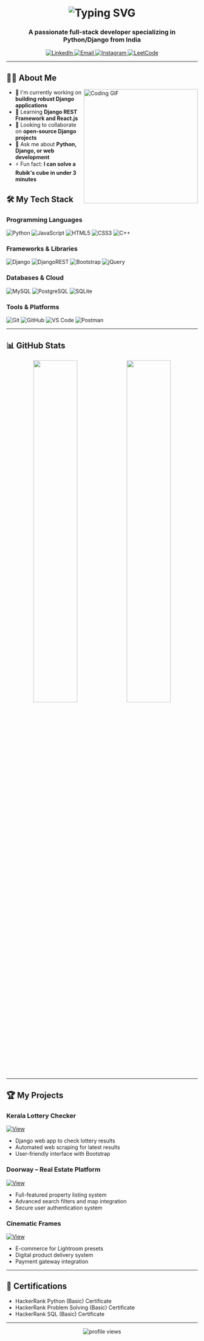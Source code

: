 <h1 align="center"> 
  <img src="https://readme-typing-svg.demolab.com?font=Fira+Code&size=30&duration=3000&pause=500&color=58A6FF&center=true&vCenter=true&width=500&lines=Hi+there+%F0%9F%91%8B;I'm+Sharon+Satheesh;Python+Django+Developer" alt="Typing SVG" />
</h1>

<h3 align="center">A passionate full-stack developer specializing in Python/Django from India</h3>

<p align="center">
  <a href="https://www.linkedin.com/in/sharonsathesh/">
    <img src="https://img.shields.io/badge/-LinkedIn-0077B5?style=for-the-badge&logo=linkedin&logoColor=white" alt="LinkedIn"/>
  </a>
  <a href="mailto:sharonsathesh@gmail.com">
    <img src="https://img.shields.io/badge/-Gmail-D14836?style=for-the-badge&logo=gmail&logoColor=white" alt="Email"/>
  </a>
  <a href="https://www.instagram.com/shxorn?igsh=MWVsdG83M2R4ZzA4dQ%3D%3D&utm_source=qr">
    <img src="https://img.shields.io/badge/-Instagram-E4405F?style=for-the-badge&logo=instagram&logoColor=white" alt="Instagram"/>
  </a>
  <a href="https://leetcode.com/[your_username]/">
    <img src="https://img.shields.io/badge/LeetCode-FFA116?style=for-the-badge&logo=leetcode&logoColor=white" alt="LeetCode"/>
  </a>
</p>

---

## 👨‍💻 About Me

<img align="right" src="https://media.giphy.com/media/L1R1tvI9svkIWwpVYr/giphy.gif" width="300" alt="Coding GIF">

- 🔭 I'm currently working on **building robust Django applications**
- 🌱 Learning **Django REST Framework and React.js**
- 👯 Looking to collaborate on **open-source Django projects**
- 💬 Ask me about **Python, Django, or web development**
- ⚡ Fun fact: **I can solve a Rubik's cube in under 3 minutes**



## 🛠️ My Tech Stack

### Programming Languages
![Python](https://img.shields.io/badge/python-3670A0?style=for-the-badge&logo=python&logoColor=ffdd54)
![JavaScript](https://img.shields.io/badge/javascript-%23323330.svg?style=for-the-badge&logo=javascript&logoColor=%23F7DF1E)
![HTML5](https://img.shields.io/badge/html5-%23E34F26.svg?style=for-the-badge&logo=html5&logoColor=white)
![CSS3](https://img.shields.io/badge/css3-%231572B6.svg?style=for-the-badge&logo=css3&logoColor=white)
![C++](https://img.shields.io/badge/c++-%2300599C.svg?style=for-the-badge&logo=c%2B%2B&logoColor=white)

### Frameworks & Libraries
![Django](https://img.shields.io/badge/django-%23092E20.svg?style=for-the-badge&logo=django&logoColor=white)
![DjangoREST](https://img.shields.io/badge/DJANGO-REST-ff1709?style=for-the-badge&logo=django&logoColor=white&color=ff1709&labelColor=green)
![Bootstrap](https://img.shields.io/badge/bootstrap-%23563D7C.svg?style=for-the-badge&logo=bootstrap&logoColor=white)
![jQuery](https://img.shields.io/badge/jquery-%230769AD.svg?style=for-the-badge&logo=jquery&logoColor=white)

### Databases & Cloud
![MySQL](https://img.shields.io/badge/mysql-%2300f.svg?style=for-the-badge&logo=mysql&logoColor=white)
![PostgreSQL](https://img.shields.io/badge/postgresql-%23316192.svg?style=for-the-badge&logo=postgresql&logoColor=white)
![SQLite](https://img.shields.io/badge/sqlite-%2307405e.svg?style=for-the-badge&logo=sqlite&logoColor=white)

### Tools & Platforms
![Git](https://img.shields.io/badge/git-%23F05033.svg?style=for-the-badge&logo=git&logoColor=white)
![GitHub](https://img.shields.io/badge/github-%23121011.svg?style=for-the-badge&logo=github&logoColor=white)
![VS Code](https://img.shields.io/badge/VS%20Code-0078d7.svg?style=for-the-badge&logo=visual-studio-code&logoColor=white)
![Postman](https://img.shields.io/badge/Postman-FF6C37?style=for-the-badge&logo=postman&logoColor=white)

---

## 📊 GitHub Stats

<div align="center">
  <img width="48%" src="https://github-readme-stats.vercel.app/api?username=Sharon-cod1&show_icons=true&theme=radical" />
  <img width="48%" src="https://github-readme-streak-stats.herokuapp.com/?user=Sharon-cod1&theme=radical" />
</div>

---

## 🏆 My Projects

### Kerala Lottery Checker
[![View](https://img.shields.io/badge/View-Repository-181717?style=for-the-badge&logo=github)](https://github.com/Sharon-cod1/kerala-lottery-checker)
- Django web app to check lottery results
- Automated web scraping for latest results
- User-friendly interface with Bootstrap

### Doorway – Real Estate Platform
[![View](https://img.shields.io/badge/View-Repository-181717?style=for-the-badge&logo=github)](https://github.com/Sharon-cod1/doorway)
- Full-featured property listing system
- Advanced search filters and map integration
- Secure user authentication system

### Cinematic Frames
[![View](https://img.shields.io/badge/View-Repository-181717?style=for-the-badge&logo=github)](https://github.com/Sharon-cod1/cinematic-frames)
- E-commerce for Lightroom presets
- Digital product delivery system
- Payment gateway integration

---

## 🏅 Certifications
- HackerRank Python (Basic) Certificate
- HackerRank Problem Solving (Basic) Certificate
- HackerRank SQL (Basic) Certificate

---

<p align="center">
  <img src="https://komarev.com/ghpvc/?username=Sharon-cod1&label=Profile%20views&color=0e75b6&style=flat" alt="profile views" />
</p>
